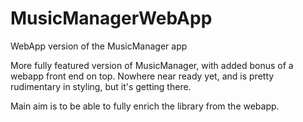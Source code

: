 # MusicManagerWebApp
WebApp version of the MusicManager app

More fully featured version of MusicManager, with added bonus of a webapp front end on top.  Nowhere near ready yet, and is pretty rudimentary in styling, but it's getting there.

Main aim is to be able to fully enrich the library from the webapp.
